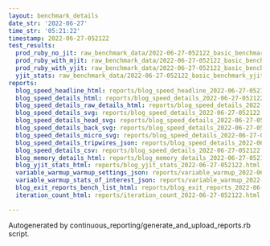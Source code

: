 ```yaml
---
layout: benchmark_details
date_str: '2022-06-27'
time_str: '05:21:22'
timestamp: 2022-06-27-052122
test_results:
  prod_ruby_no_jit: raw_benchmark_data/2022-06-27-052122_basic_benchmark_prod_ruby_no_jit.json
  prod_ruby_with_mjit: raw_benchmark_data/2022-06-27-052122_basic_benchmark_prod_ruby_with_mjit.json
  prod_ruby_with_yjit: raw_benchmark_data/2022-06-27-052122_basic_benchmark_prod_ruby_with_yjit.json
  yjit_stats: raw_benchmark_data/2022-06-27-052122_basic_benchmark_yjit_stats.json
reports:
  blog_speed_headline_html: reports/blog_speed_headline_2022-06-27-052122.html
  blog_speed_details_html: reports/blog_speed_details_2022-06-27-052122.html
  blog_speed_details_raw_details_html: reports/blog_speed_details_2022-06-27-052122.raw_details.html
  blog_speed_details_svg: reports/blog_speed_details_2022-06-27-052122.svg
  blog_speed_details_head_svg: reports/blog_speed_details_2022-06-27-052122.head.svg
  blog_speed_details_back_svg: reports/blog_speed_details_2022-06-27-052122.back.svg
  blog_speed_details_micro_svg: reports/blog_speed_details_2022-06-27-052122.micro.svg
  blog_speed_details_tripwires_json: reports/blog_speed_details_2022-06-27-052122.tripwires.json
  blog_speed_details_csv: reports/blog_speed_details_2022-06-27-052122.csv
  blog_memory_details_html: reports/blog_memory_details_2022-06-27-052122.html
  blog_yjit_stats_html: reports/blog_yjit_stats_2022-06-27-052122.html
  variable_warmup_warmup_settings_json: reports/variable_warmup_2022-06-27-052122.warmup_settings.json
  variable_warmup_stats_of_interest_json: reports/variable_warmup_2022-06-27-052122.stats_of_interest.json
  blog_exit_reports_bench_list_html: reports/blog_exit_reports_2022-06-27-052122.bench_list.html
  iteration_count_html: reports/iteration_count_2022-06-27-052122.html

---
```

Autogenerated by continuous_reporting/generate_and_upload_reports.rb script.
